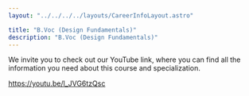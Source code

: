 ```yaml
---
layout: "../../../../layouts/CareerInfoLayout.astro"

title: "B.Voc (Design Fundamentals)"
description: "B.Voc (Design Fundamentals)"
---
```


We invite you to check out our YouTube link, where you can find all the information you need about this course and specialization.

https://youtu.be/l_JVG6tzQsc
